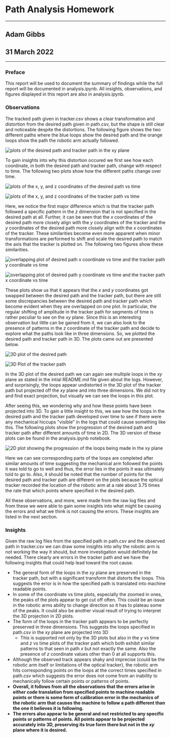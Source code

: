 # Path Analysis Homework
___
## Adam Gibbs
## 31 March 2022
___
### Preface
This report will be used to document the summary of findings while the full report will be documented in analysis.ipynb. All insights, observations, and figures displayed in this report are also in analysis.ipynb.

### Observations 
The tracked path given in tracker.csv shows a clear transformation and distortion from the desired path given in path.csv, but the shape is still clear and noticeable despite the distortions. The following figure shows the two different paths where the blue loops show the desired path and the orange loops show the path the robotic arm actually followed.

![plots of the desired path and tracker path in the xy plane](./figs/figure3_combined_xy.png)

To gain insights into why this distortion occured we first see how each coordinate, in both the desired path and tracker path, change with respect to time. The following two plots show how the different paths change over time.

![plots of the x, y, and z coordinates of the desired path vs time](./figs/figures456_Pvt.png) 

![plots of the x, y, and z coordinates of the tracker path vs time](./figs/figures789_Tvt.png) 

Here, we notice the first major difference which is that the tracker path followed a specific pattern in the $z$ dimension that is not specified in the desired path at all. Further, it can be seen that the $x$ coordinates of the desired path more closely align with the $y$ coordinates of the tracker and the $y$ coordinates of the desired path more closely align with the $x$ coordinates of the tracker. These similarities become even more apparent when minor transformations are performed to shift and scale the desired path to match the axis that the tracker is plotted on. The following two figures show these similarities.

![overlapping plot of desired path x coordinate vs time and the tracker path y coordinate vs time](./figs/figure20_overlapped_PXvTY.png) 

![overlapping plot of desired path y coordinate vs time and the tracker path x coordinate vs time](./figs/figure23_overlapped_PYvTX.png)

These plots show us that it appears that the $x$ and $y$ coordinates got swapped between the desired path and the tracker path, but there are still some discrepancies between the desired path and tracker path which become evident when they are overlapped on one plot. In particular, the regular shifting of amplitude in the tracker path for segments of time is rather peculiar to see on the $xy$ plane. Since this is an interesting observation but little can be gained from it, we can also look to the presence of patterns in the $z$ coordinate of the tracker path and decide to explore what the paths look like in three dimensions. So, we plotted the desired path and tracker path in 3D. The plots came out are presented below.

![3D plot of the desired path](./figs/figure28_3d_path.png) 

![3D Plot of the tracker path](./figs/figure29_3d_tracker.png)

In the 3D plot of the desired path we can again see multiple loops in the $xy$ plane as stated in the intial README.md file given about the logs. However, and surprisingly, the loops appear undistorted in the 3D plot of the tracker path but projected off the $xy$ plane and into three dimensions. We did not try and find exact projection, but visually we can see the loops in this plot. 

After seeing this, we wondering why and how these points have been projected into 3D. To gain a little insight to this, we saw how the loops in the desired path and the tracker path developed over time to see if there were any mechanical hiccups "visible" in the logs that could cause something like this. The following plots show the progression of the desired path and tracker path after different amounts of time in 2D. The 3D version of these plots can be found in the analysis.ipynb notebook.

![2D plot showing the progression of the loops being made in the xy plane](./figs/figure30_time_path.png) 

Here we can see corresponding parts of the loops are completed after similar amounts of time suggesting the mechanical arm followed the points it was told to go to well and thus, the error lies in the points it was ultimately told to go to. Also, it should be noted that the number of points for the desired path and tracker path are different on the plots because the optical tracker recorded the location of the robotic arm at a rate about 3.75 times the rate that which points where specified in the desired path.

All these observations, and more, were made from the raw log files and from these we were able to gain some insights into what might be causing the errors and what we think is not causing the errors. These insights are listed in the next section.

### Insights
Given the raw log files from the specified path in path.csv and the observed path in tracker.csv we can draw some insights into why the robotic arm is not working the way it should, but more investigation would definitely be needed. There clearly are errors in the tracker path and we have the following insights that could help lead toward the root cause.

- The general form of the loops in the $xy$ plane are preserved in the tracker path, but with a significant transform that distorts the loops. This suggests the error is in how the specified path is translated into machine readable points.
- In some of the coordinate vs time plots, especially the zoomed in ones, the peaks of the plots appear to get cut off often. This could be an issue in the robotic arms ability to change direction so it has to plateau some of the peaks. It could also be another visual result of trying to interpret the 3D projection in 2D plots.
- The form of the loops in the tracker path appears to be perfectly preserved in three dimensions. This suggests the loops specified in path.csv in the $xy$ plane are projected into 3D
    - This is supported not only by the 3D plots but also in the $y$ vs time and $z$ vs time plots of the tracker path which both exhibit similar patterns to that seen in path $x$ but not exactly the same. Also the presence of $z$ coordinate values other than 0 at all supports this.
- Although the observed track appears shaky and imprecise (could be the robotic arm itself or limitations of the optical tracker), the robotic arm hits corresponding points on the loops at the correct times specified in path.csv which suggests the error does not come from an inability to mechanically follow certain points or patterns of points.
- **Overall, it follows from all the observations that the errors arise in either code translation from specified points to machine readable points or there is some form of calibration error in the mechanics of the robotic arm that causes the machine to follow a path different than the one it believes it is following.** 
- **The errors also appear to be general and not restricted to any specific points or patterns of points. All points appear to be projected accurately into 3D, preserving its true form there but not in the $xy$ plane where it is desired.**
